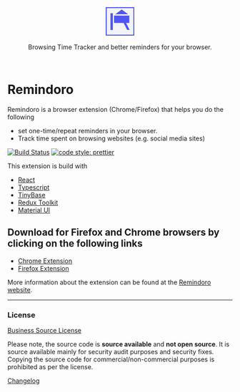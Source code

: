 <p align="center">
    <img src="./src/app/../img/remindoro-icon.png" alt="Remindoro" width="64" height="64" />
</p>

<p align="center">Browsing Time Tracker and better reminders for your browser.</p>

<br/>

# Remindoro

Remindoro is a browser extension (Chrome/Firefox) that helps you do the following
- set one-time/repeat reminders in your browser.
- Track time spent on browsing websites (e.g. social media sites)

[![Build Status](https://travis-ci.org/palerdot/remindoro.svg?branch=master)](https://travis-ci.org/palerdot/remindoro)
[![code style: prettier](https://img.shields.io/badge/code_style-prettier-ff69b4.svg?style=flat-square)](https://github.com/prettier/prettier)

This extension is build with

- [React](https://facebook.github.io/react/)
- [Typescript](https://www.typescriptlang.org/)
- [TinyBase](https://tinybase.org/)
- [Redux Toolkit](https://redux-toolkit.js.org/)
- [Material UI](https://mui.com/)

## Download for Firefox and Chrome browsers by clicking on the following links

- [Chrome Extension](https://chrome.google.com/webstore/detail/remindoro/njmniggbfobokemdjebnhmbldimkofkc/)
- [Firefox Extension](https://addons.mozilla.org/en-GB/firefox/addon/remindoro/)

More information about the extension can be found at the [Remindoro website](https://palerdot.in/remindoro).

---

### License

[Business Source License](./LICENSE)

Please note, the source code is **source available** and **not open source**. It is source available mainly for security audit purposes and security fixes. Copying the source code for commercial/non-commercial purposes is prohibited as per the license.

[Changelog](./CHANGELOG.md)
